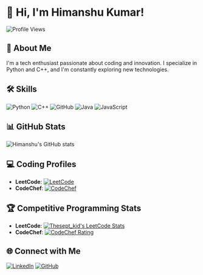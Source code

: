 # 👋 Hi, I'm Himanshu Kumar!

![Profile Views](https://komarev.com/ghpvc/?username=himan1009&color=green)

## 🚀 About Me
I'm a tech enthusiast passionate about coding and innovation. I specialize in Python and C++, and I'm constantly exploring new technologies.

## 🛠️ Skills
![Python](https://img.shields.io/badge/Code-Python-blue)
![C++](https://img.shields.io/badge/Code-C++-blue)
![GitHub](https://img.shields.io/badge/Tool-GitHub-blue)
![Java](https://img.shields.io/badge/Code-Java-orange)
![JavaScript](https://img.shields.io/badge/Code-JavaScript-yellow)

## 📊 GitHub Stats
![Himanshu's GitHub stats](https://github-readme-stats.vercel.app/api?username=himan1009&show_icons=true&theme=radical)

## 💻 Coding Profiles
- **LeetCode**: [![LeetCode](https://img.shields.io/badge/LeetCode-orange?logo=leetcode&logoColor=white)](https://leetcode.com/thesept_kid)
- **CodeChef**: [![CodeChef](https://img.shields.io/badge/CodeChef-brown?logo=codechef&logoColor=white)](https://www.codechef.com/users/the_sept_kid)

## 🏆 Competitive Programming Stats
- **LeetCode**: [![Thesept_kid's LeetCode Stats](https://leetcode-stats.vercel.app/api?username=thesept_kid&theme=dark)](https://github.com/JeremyTsaii/leetcode-stats)
- **CodeChef**: [![CodeChef Rating](https://cp-logo.vercel.app/codechef/the_sept_kid?logo=true)](https://www.codechef.com/users/the_sept_kid)

## 🌐 Connect with Me
[![LinkedIn](https://img.shields.io/badge/LinkedIn-blue?logo=linkedin&logoColor=white)](https://www.linkedin.com/in/himanshu-kumar-7136811b0/)
[![GitHub](https://img.shields.io/badge/GitHub-black?logo=github&logoColor=white)](https://github.com/himan1009)
